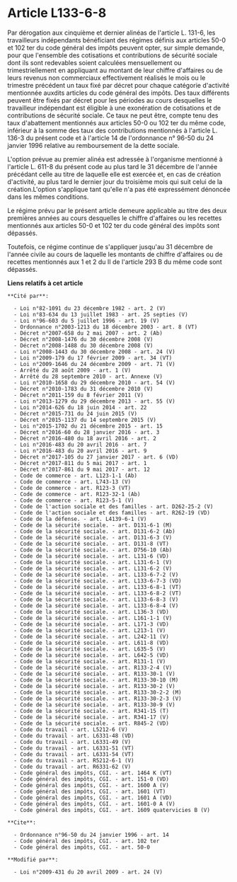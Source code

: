 # Article L133-6-8

Par dérogation aux cinquième et dernier alinéas de l'article L. 131-6, les travailleurs indépendants bénéficiant des régimes
définis aux articles 50-0 et 102 ter du code général des impôts peuvent opter, sur simple demande, pour que l'ensemble des
cotisations et contributions de sécurité sociale dont ils sont redevables soient calculées mensuellement ou trimestriellement
en appliquant au montant de leur chiffre d'affaires ou de leurs revenus non commerciaux effectivement réalisés le mois ou le
trimestre précédent un taux fixé par décret pour chaque catégorie d'activité mentionnée auxdits articles du code général des
impôts. Des taux différents peuvent être fixés par décret pour les périodes au cours desquelles le travailleur indépendant
est éligible à une exonération de cotisations et de contributions de sécurité sociale. Ce taux ne peut être, compte tenu des
taux d'abattement mentionnés aux articles 50-0 ou 102 ter du même code, inférieur à la somme des taux des contributions
mentionnés à l'article L. 136-3 du présent code et à l'article 14 de l'ordonnance n° 96-50 du 24 janvier 1996 relative au
remboursement de la dette sociale.

L'option prévue au premier alinéa est adressée à l'organisme mentionné à l'article L. 611-8 du présent code au plus tard le
31 décembre de l'année précédant celle au titre de laquelle elle est exercée et, en cas de création d'activité, au plus tard
le dernier jour du troisième mois qui suit celui de la création.L'option s'applique tant qu'elle n'a pas été expressément
dénoncée dans les mêmes conditions. 

Le régime prévu par le présent article demeure applicable au titre des deux premières années au cours desquelles le chiffre
d'affaires ou les recettes mentionnés aux articles 50-0 et 102 ter du code général des impôts sont dépassés. 

Toutefois, ce régime continue de s'appliquer jusqu'au 31 décembre de l'année civile au cours de laquelle les montants de
chiffre d'affaires ou de recettes mentionnés aux 1 et 2 du II de l'article 293 B du même code sont dépassés.

**Liens relatifs à cet article**

	**Cité par**:

	  - Loi n°82-1091 du 23 décembre 1982 - art. 2 (V)
	  - Loi n°83-634 du 13 juillet 1983 - art. 25 septies (V)
	  - Loi n°96-603 du 5 juillet 1996 - art. 19 (V)
	  - Ordonnance n°2003-1213 du 18 décembre 2003 - art. 8 (VT)
	  - Décret n°2007-658 du 2 mai 2007 - art. 2 (Ab)
	  - Décret n°2008-1476 du 30 décembre 2008 (V)
	  - Décret n°2008-1488 du 30 décembre 2008 (V)
	  - Loi n°2008-1443 du 30 décembre 2008 - art. 24 (V)
	  - Loi n°2009-179 du 17 février 2009 - art. 34 (VT)
	  - Loi n°2009-1646 du 24 décembre 2009 - art. 71 (V)
	  - Arrêté du 28 août 2009 - art. 1 (V)
	  - Arrêté du 28 septembre 2010 - art. Annexe (V)
	  - Loi n°2010-1658 du 29 décembre 2010 - art. 54 (V)
	  - Décret n°2010-1783 du 31 décembre 2010 (V)
	  - Décret n°2011-159 du 8 février 2011 (V)
	  - Loi n°2013-1279 du 29 décembre 2013 - art. 55 (V)
	  - Loi n°2014-626 du 18 juin 2014 - art. 22
	  - Décret n°2015-731 du 24 juin 2015 (V)
	  - Décret n°2015-1137 du 14 septembre 2015 (V)
	  - Loi n°2015-1702 du 21 décembre 2015 - art. 15
	  - Décret n°2016-60 du 28 janvier 2016 - art. 3
	  - Décret n°2016-480 du 18 avril 2016 - art. 2
	  - Loi n°2016-483 du 20 avril 2016 - art. 7
	  - Loi n°2016-483 du 20 avril 2016 - art. 9
	  - Décret n°2017-105 du 27 janvier 2017 - art. 6 (VD)
	  - Décret n°2017-811 du 5 mai 2017 - art. 1
	  - Décret n°2017-861 du 9 mai 2017 - art. 12
	  - Code de commerce - art. L123-1-1 (Ab)
	  - Code de commerce - art. L743-13 (V)
	  - Code de commerce - art. R123-3 (VT)
	  - Code de commerce - art. R123-32-1 (Ab)
	  - Code de commerce - art. R123-5-1 (V)
	  - Code de l'action sociale et des familles - art. D262-25-2 (V)
	  - Code de l'action sociale et des familles - art. R262-19 (VD)
	  - Code de la défense. - art. L4139-6-1 (V)
	  - Code de la sécurité sociale. - art. D131-6-1 (M)
	  - Code de la sécurité sociale. - art. D131-6-2 (Ab)
	  - Code de la sécurité sociale. - art. D131-6-3 (V)
	  - Code de la sécurité sociale. - art. D131-8 (VT)
	  - Code de la sécurité sociale. - art. D756-10 (Ab)
	  - Code de la sécurité sociale. - art. L131-6 (VD)
	  - Code de la sécurité sociale. - art. L131-6-1 (V)
	  - Code de la sécurité sociale. - art. L131-6-2 (V)
	  - Code de la sécurité sociale. - art. L133-6-7-2 (V)
	  - Code de la sécurité sociale. - art. L133-6-7-3 (VD)
	  - Code de la sécurité sociale. - art. L133-6-8-1 (VT)
	  - Code de la sécurité sociale. - art. L133-6-8-2 (VT)
	  - Code de la sécurité sociale. - art. L133-6-8-3 (V)
	  - Code de la sécurité sociale. - art. L133-6-8-4 (V)
	  - Code de la sécurité sociale. - art. L136-3 (VD)
	  - Code de la sécurité sociale. - art. L161-1-1 (V)
	  - Code de la sécurité sociale. - art. L171-3 (VD)
	  - Code de la sécurité sociale. - art. L213-1 (V)
	  - Code de la sécurité sociale. - art. L242-11 (V)
	  - Code de la sécurité sociale. - art. L611-8 (VD)
	  - Code de la sécurité sociale. - art. L635-5 (V)
	  - Code de la sécurité sociale. - art. L642-5 (VD)
	  - Code de la sécurité sociale. - art. R131-1 (V)
	  - Code de la sécurité sociale. - art. R133-2-4 (V)
	  - Code de la sécurité sociale. - art. R133-30-1 (V)
	  - Code de la sécurité sociale. - art. R133-30-10 (M)
	  - Code de la sécurité sociale. - art. R133-30-2 (V)
	  - Code de la sécurité sociale. - art. R133-30-2-2 (M)
	  - Code de la sécurité sociale. - art. R133-30-2-3 (V)
	  - Code de la sécurité sociale. - art. R133-30-9 (V)
	  - Code de la sécurité sociale. - art. R341-15 (T)
	  - Code de la sécurité sociale. - art. R341-17 (V)
	  - Code de la sécurité sociale. - art. R845-2 (VD)
	  - Code du travail - art. L5212-6 (V)
	  - Code du travail - art. L6331-48 (VD)
	  - Code du travail - art. L6331-49 (V)
	  - Code du travail - art. L6331-51 (VT)
	  - Code du travail - art. L6331-54 (VT)
	  - Code du travail - art. R5212-6-1 (V)
	  - Code du travail - art. R6331-62 (V)
	  - Code général des impôts, CGI. - art. 1464 K (VT)
	  - Code général des impôts, CGI. - art. 151-0 (VD)
	  - Code général des impôts, CGI. - art. 1600 A (V)
	  - Code général des impôts, CGI. - art. 1601 (VT)
	  - Code général des impôts, CGI. - art. 1601 A (VD)
	  - Code général des impôts, CGI. - art. 1601-0 A (V)
	  - Code général des impôts, CGI. - art. 1609 quatervicies B (V)

	**Cite**:

	  - Ordonnance n°96-50 du 24 janvier 1996 - art. 14
	  - Code général des impôts, CGI. - art. 102 ter
	  - Code général des impôts, CGI. - art. 50-0

	**Modifié par**:

	  - Loi n°2009-431 du 20 avril 2009 - art. 24 (V)
